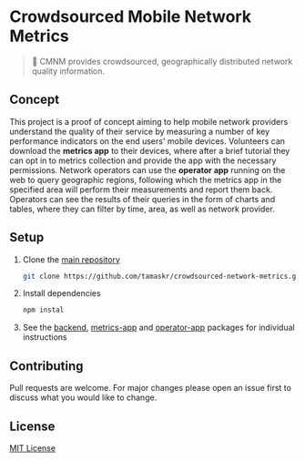 # Crowdsourced Mobile Network Metrics

> 📡 CMNM provides crowdsourced, geographically distributed network quality information.

## Concept
This project is a proof of concept aiming to help mobile network providers understand the quality of their service by measuring a number of key performance indicators on the end users' mobile devices. Volunteers can download the **metrics app** to their devices, where after a brief tutorial they can opt in to metrics collection and provide the app with the necessary permissions. Network operators can use the **operator app** running on the web to query geographic regions, following which the metrics app in the specified area will perform their measurements and report them back. Operators can see the results of their queries in the form of charts and tables, where they can filter by time, area, as well as network provider.

## Setup
1. Clone the [main repository](https://github.com/tamaskr/crowdsourced-network-metrics)
   ```bash
   git clone https://github.com/tamaskr/crowdsourced-network-metrics.git
   ```
2. Install dependencies
   ```bash
   npm instal
   ```
3. See the [backend](/packages/backend), [metrics-app](/packages/metrics-app) and [operator-app](/packages/operator-app) packages for individual instructions

## Contributing
Pull requests are welcome. For major changes please open an issue first to discuss what you would like to change.

## License
[MIT License](https://choosealicense.com/licenses/mit/)
